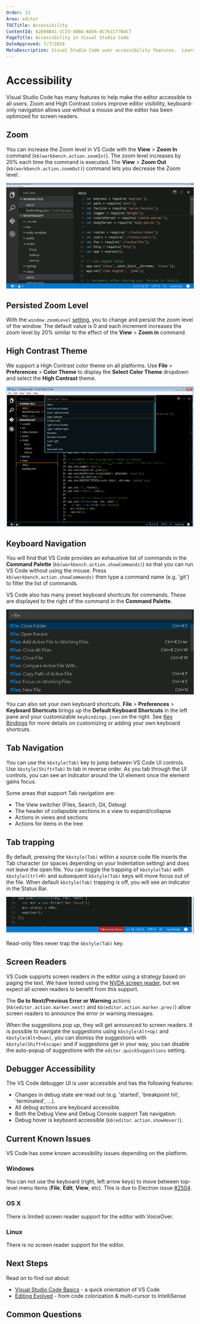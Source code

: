 ```yaml
---
Order: 13
Area: editor
TOCTitle: Accessibility
ContentId: 62894B41-CC33-400A-8A56-8C761C77B4C7
PageTitle: Accessibility in Visual Studio Code
DateApproved: 7/7/2016
MetaDescription: Visual Studio Code user accessibility features.  Learn here about the various ways VS Code aids user accessibility.  
---
```


# Accessibility

Visual Studio Code has many features to help make the editor accessible to all users. Zoom and High Contrast colors improve editor visibility, keyboard-only navigation allows use without a mouse and the editor has been optimized for screen readers.

## Zoom

You can increase the Zoom level in VS Code with the **View** > **Zoom In** command (`kb(workbench.action.zoomIn)`).  The zoom level increases by 20% each time the command is executed. The **View** > **Zoom Out** (`kb(workbench.action.zoomOut)`) command lets you decrease the Zoom level.

![Zoomed in editor](images/accessibility/zoomed-in.png)

## Persisted Zoom Level

With the  `window.zoomLevel` [setting](/docs/customization/userandworkspace.md), you to change and persist the zoom level of the window. The default value is 0 and each increment increases the zoom level by 20% similar to the effect of the **View** > **Zoom in** command.

## High Contrast Theme

We support a High Contrast color theme on all platforms.  Use **File** > **Preferences** > **Color Theme** to display the **Select Color Theme** dropdown and select the **High Contrast** theme.

![High Contrast Theme](images/accessibility/high-contrast.png)

## Keyboard Navigation

You will find that VS Code provides an exhaustive list of commands in the **Command Palette** (`kb(workbench.action.showCommands)`) so that you can run VS Code without using the mouse.  Press `kb(workbench.action.showCommands)` then type a command name (e.g. 'git') to filter the list of commands.

VS Code also has many preset keyboard shortcuts for commands. These are displayed to the right of the command in the **Command Palette**.

![Keyboard shortcuts in Command Palette](images/accessibility/keyboard-shortcuts.png)

You can also set your own keyboard shortcuts. **File** > **Preferences** > **Keyboard Shortcuts** brings up the **Default Keyboard Shortcuts** in the left pane and your customizable `keybindings.json` on the right.  See [Key Bindings](/docs/customization/keybindings.md) for more details on customizing or adding your own keyboard shortcuts.

## Tab Navigation

You can use the `kbstyle(Tab)` key to jump between VS Code UI controls. Use `kbstyle(Shift+Tab)` to tab in reverse order.  As you tab through the UI controls, you can see an indicator around the UI element once the element gains focus.

Some areas that support Tab navigation are:

* The View switcher (Files, Search, Git, Debug)
* The header of collapsible sections in a view to expand/collapse
* Actions in views and sections
* Actions for items in the tree

## Tab trapping

By default, pressing the `kbstyle(Tab)` within a source code file inserts the Tab character (or spaces depending on your Indentation setting) and does not leave the open file. You can toggle the trapping of `kbstyle(Tab)` with `kbstyle(Ctrl+M)` and subsequent `kbstyle(Tab)` keys will move focus out of the file.  When default `kbstyle(Tab)` trapping is off, you will see an indicator in the Status Bar.

![tab moves focus](images/accessibility/tab-moves-focus.png)

Read-only files never trap the `kbstyle(Tab)` key.

## Screen Readers

VS Code supports screen readers in the editor using a strategy based on paging the text. We have tested using the [NVDA screen reader](http://www.nvaccess.org), but we expect all screen readers to benefit from this support.

The **Go to Next/Previous Error or Warning** actions (`kb(editor.action.marker.next)` and `kb(editor.action.marker.prev)`) allow screen readers to announce the error or warning messages.

When the suggestions pop up, they will get announced to screen readers. It is possible to navigate the suggestions using `kbstyle(Alt+Up)` and `kbstyle(Alt+Down)`, you can dismiss the suggestions with `kbstyle(Shift+Escape)` and if suggestions get in your way, you can disable the auto-popup of suggestions with the `editor.quickSuggestions` setting.

## Debugger Accessibility

The VS Code debugger UI is user accessible and has the following features:

* Changes in debug state are read out (e.g. 'started', 'breakpoint hit', 'terminated', ...).
* All debug actions are keyboard accessible.
* Both the Debug View and Debug Console support Tab navigation.
* Debug hover is keyboard accessible (`kb(editor.action.showHover)`).

## Current Known Issues

VS Code has some known accessibility issues depending on the platform.

### Windows

You can not use the keyboard (right, left arrow keys) to move between top-level menu items (**File**, **Edit**, **View**, etc).  This is due to Electron issue [#2504](https://github.com/atom/electron/issues/2504).

### OS X

There is limited screen reader support for the editor with VoiceOver.

### Linux

There is no screen reader support for the editor.

## Next Steps

Read on to find out about:

* [Visual Studio Code Basics](/docs/editor/codebasics.md) - a quick orientation of VS Code
* [Editing Evolved](/docs/editor/editingevolved.md) - from code colorization & multi-cursor to IntelliSense

## Common Questions
